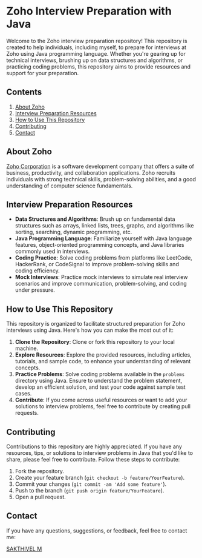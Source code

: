 # Zoho Interview Preparation with Java

Welcome to the Zoho interview preparation repository! This repository is created to help individuals, including myself, to prepare for interviews at Zoho using Java programming language. Whether you're gearing up for technical interviews, brushing up on data structures and algorithms, or practicing coding problems, this repository aims to provide resources and support for your preparation.

## Contents

1. [About Zoho](#about-zoho)
2. [Interview Preparation Resources](#interview-preparation-resources)
3. [How to Use This Repository](#how-to-use-this-repository)
4. [Contributing](#contributing)
5. [Contact](#contact)

## About Zoho

[Zoho Corporation](https://www.zoho.com/) is a software development company that offers a suite of business, productivity, and collaboration applications. Zoho recruits individuals with strong technical skills, problem-solving abilities, and a good understanding of computer science fundamentals.

## Interview Preparation Resources

- **Data Structures and Algorithms**: Brush up on fundamental data structures such as arrays, linked lists, trees, graphs, and algorithms like sorting, searching, dynamic programming, etc.
- **Java Programming Language**: Familiarize yourself with Java language features, object-oriented programming concepts, and Java libraries commonly used in interviews.
- **Coding Practice**: Solve coding problems from platforms like LeetCode, HackerRank, or CodeSignal to improve problem-solving skills and coding efficiency.
- **Mock Interviews**: Practice mock interviews to simulate real interview scenarios and improve communication, problem-solving, and coding under pressure.

## How to Use This Repository

This repository is organized to facilitate structured preparation for Zoho interviews using Java. Here's how you can make the most out of it:

1. **Clone the Repository**: Clone or fork this repository to your local machine.
2. **Explore Resources**: Explore the provided resources, including articles, tutorials, and sample code, to enhance your understanding of relevant concepts.
3. **Practice Problems**: Solve coding problems available in the `problems` directory using Java. Ensure to understand the problem statement, develop an efficient solution, and test your code against sample test cases.
4. **Contribute**: If you come across useful resources or want to add your solutions to interview problems, feel free to contribute by creating pull requests.

## Contributing

Contributions to this repository are highly appreciated. If you have any resources, tips, or solutions to interview problems in Java that you'd like to share, please feel free to contribute. Follow these steps to contribute:

1. Fork the repository.
2. Create your feature branch (`git checkout -b feature/YourFeature`).
3. Commit your changes (`git commit -am 'Add some feature'`).
4. Push to the branch (`git push origin feature/YourFeature`).
5. Open a pull request.

## Contact

If you have any questions, suggestions, or feedback, feel free to contact me:

[SAKTHIVEL M](mailto:developersakthi23@email.com)
